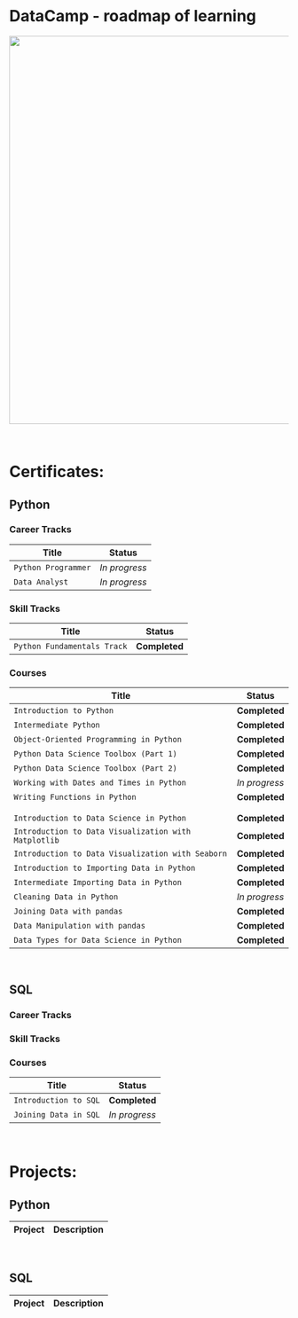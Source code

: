 <pre> </pre>

# DataCamp - roadmap of learning



<p align="center"> 
<img src="https://www.datacamp.com/datacamp.png?v=20102020" width="700">
</p>
<pre> </pre>

# Certificates:

## Python
### Career Tracks
| Title | Status |
| --- | --- |
| `Python Programmer` | *In progress* |
| `Data Analyst` | *In progress* |

### Skill Tracks
| Title | Status |
| --- | --- |
| `Python Fundamentals Track` | **Completed** |

### Courses
| Title | Status |
| --- | --- |
| `Introduction to Python` | **Completed** |
| `Intermediate Python` | **Completed** |
| `Object-Oriented Programming in Python` | **Completed** |
| `Python Data Science Toolbox (Part 1)` | **Completed** |
| `Python Data Science Toolbox (Part 2)` | **Completed** |
| `Working with Dates and Times in Python` |*In progress* |
| `Writing Functions in Python` | **Completed** |
|  |  |
|  |  |
| `Introduction to Data Science in Python` | **Completed** |
| `Introduction to Data Visualization with Matplotlib` | **Completed** |
| `Introduction to Data Visualization with Seaborn` | **Completed** |
| `Introduction to Importing Data in Python` | **Completed** |
| `Intermediate Importing Data in Python` | **Completed** |
| `Cleaning Data in Python` |*In progress* |
| `Joining Data with pandas` | **Completed** |
| `Data Manipulation with pandas` | **Completed** |
| `Data Types for Data Science in Python` | **Completed** |

<pre> </pre>
## SQL
### Career Tracks
### Skill Tracks
### Courses
| Title | Status |
| --- | --- |
| `Introduction to SQL` | **Completed** |
| `Joining Data in SQL` |*In progress* |


<pre> </pre>
# Projects:

## Python
| Project | Description |
| --- | --- |
<pre> </pre>
## SQL
| Project | Description |
| --- | --- |
<pre> </pre>
